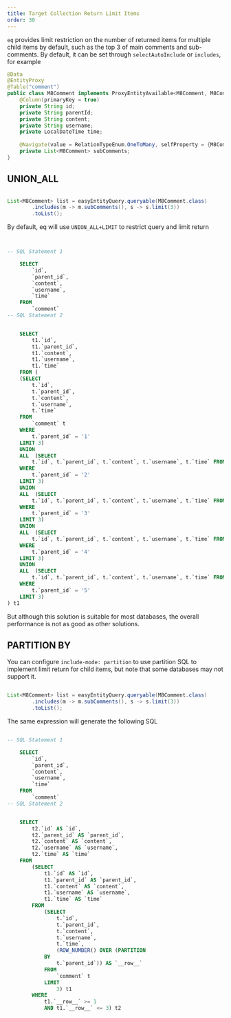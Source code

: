 ```yaml
---
title: Target Collection Return Limit Items
order: 30
---
```

`eq` provides limit restriction on the number of returned items for multiple child items by default, such as the top 3 of main comments and sub-comments. By default, it can be set through `selectAutoInclude` or `includes`, for example

```java
@Data
@EntityProxy
@Table("comment")
public class M8Comment implements ProxyEntityAvailable<M8Comment, M8CommentProxy> {
    @Column(primaryKey = true)
    private String id;
    private String parentId;
    private String content;
    private String username;
    private LocalDateTime time;
    
    @Navigate(value = RelationTypeEnum.OneToMany, selfProperty = {M8CommentProxy.Fields.id}, targetProperty = {M8CommentProxy.Fields.parentId})
    private List<M8Comment> subComments;
}
```

## UNION_ALL
```java

List<M8Comment> list = easyEntityQuery.queryable(M8Comment.class)
        .includes(m -> m.subComments(), s -> s.limit(3))
        .toList();
```

By default, eq will use `UNION_ALL+LIMIT` to restrict query and limit return
```sql


-- SQL Statement 1

    SELECT
        `id`,
        `parent_id`,
        `content`,
        `username`,
        `time` 
    FROM
        `comment`
-- SQL Statement 2


    SELECT
        t1.`id`,
        t1.`parent_id`,
        t1.`content`,
        t1.`username`,
        t1.`time` 
    FROM ( 
    (SELECT
        t.`id`,
        t.`parent_id`,
        t.`content`,
        t.`username`,
        t.`time` 
    FROM
        `comment` t 
    WHERE
        t.`parent_id` = '1' 
    LIMIT 3)  
    UNION
    ALL  (SELECT
        t.`id`, t.`parent_id`, t.`content`, t.`username`, t.`time` FROM `comment` t 
    WHERE
        t.`parent_id` = '2' 
    LIMIT 3)  
    UNION
    ALL  (SELECT
        t.`id`, t.`parent_id`, t.`content`, t.`username`, t.`time` FROM `comment` t 
    WHERE
        t.`parent_id` = '3' 
    LIMIT 3)  
    UNION
    ALL  (SELECT
        t.`id`, t.`parent_id`, t.`content`, t.`username`, t.`time` FROM `comment` t 
    WHERE
        t.`parent_id` = '4' 
    LIMIT 3)  
    UNION
    ALL  (SELECT
        t.`id`, t.`parent_id`, t.`content`, t.`username`, t.`time` FROM `comment` t 
    WHERE
        t.`parent_id` = '5' 
    LIMIT 3) 
) t1
```

But although this solution is suitable for most databases, the overall performance is not as good as other solutions.

## PARTITION BY

You can configure `include-mode: partition` to use partition SQL to implement limit return for child items, but note that some databases may not support it.

```java

List<M8Comment> list = easyEntityQuery.queryable(M8Comment.class)
        .includes(m -> m.subComments(), s -> s.limit(3))
        .toList();
```
The same expression will generate the following SQL
```sql

-- SQL Statement 1

    SELECT
        `id`,
        `parent_id`,
        `content`,
        `username`,
        `time` 
    FROM
        `comment`
-- SQL Statement 2


    SELECT
        t2.`id` AS `id`,
        t2.`parent_id` AS `parent_id`,
        t2.`content` AS `content`,
        t2.`username` AS `username`,
        t2.`time` AS `time` 
    FROM
        (SELECT
            t1.`id` AS `id`,
            t1.`parent_id` AS `parent_id`,
            t1.`content` AS `content`,
            t1.`username` AS `username`,
            t1.`time` AS `time` 
        FROM
            (SELECT
                t.`id`,
                t.`parent_id`,
                t.`content`,
                t.`username`,
                t.`time`,
                (ROW_NUMBER() OVER (PARTITION 
            BY
                t.`parent_id`)) AS `__row__` 
            FROM
                `comment` t 
            LIMIT
                3) t1 
        WHERE
            t1.`__row__` >= 1 
            AND t1.`__row__` <= 3) t2

```

